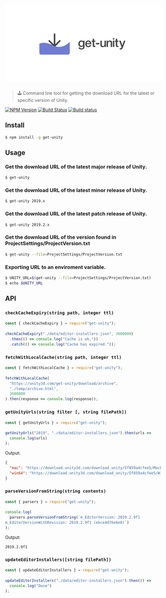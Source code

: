 # ![get-unity](logo.png)

> 🕹 Command line tool for getting the download URL for the latest or specific version of Unity.

[![NPM Version](http://img.shields.io/npm/v/get-unity.svg?style=flat)](https://www.npmjs.org/package/get-unity)
[![Build Status](https://travis-ci.com/neogeek/get-unity.svg?branch=master)](https://travis-ci.com/neogeek/get-unity)
[![Build status](https://ci.appveyor.com/api/projects/status/2k76ian4w73uk3af?svg=true)](https://ci.appveyor.com/project/neogeek/get-unity)

## Install

```bash
$ npm install -g get-unity
```

## Usage

### Get the download URL of the latest major release of Unity.

```bash
$ get-unity
```

### Get the download URL of the latest minor release of Unity.

```bash
$ get-unity 2019.x
```

### Get the download URL of the latest patch release of Unity.

```bash
$ get-unity 2019.2.x
```

### Get the download URL of the version found in ProjectSettings/ProjectVersion.txt

```bash
$ get-unity --file=ProjectSettings/ProjectVersion.txt
```

### Exporting URL to an enviroment variable.

```bash
$ UNITY_URL=$(get-unity --file=ProjectSettings/ProjectVersion.txt)
$ echo $UNITY_URL
```

## API

### `checkCacheExpiry(string path, integer ttl)`

```javascript
const { checkCacheExpiry } = require("get-unity");

checkCacheExpiry("./data/editor-installers.json", 3600000)
  .then(() => console.log("Cache is ok."))
  .catch(() => console.log("Cache has expired."));
```

### `fetchWithLocalCache(string path, integer ttl)`

```javascript
const { fetchWithLocalCache } = require("get-unity");

fetchWithLocalCache(
  "https://unity3d.com/get-unity/download/archive",
  "./temp/archive.html",
  3600000
).then(response => console.log(response));
```

### `getUnityUrls(string filter [, string filePath])`

```javascript
const { getUnityUrls } = require("get-unity");

getUnityUrls("2019", "./data/editor-installers.json").then(urls =>
  console.log(urls)
);
```

Output:

```json
{
  "mac": "https://download.unity3d.com/download_unity/5f859a4cfee5/MacEditorInstaller/Unity-2019.2.11f1.pkg",
  "win64": "https://download.unity3d.com/download_unity/5f859a4cfee5/Windows64EditorInstaller/UnitySetup64-2019.2.11f1.exe"
}
```

### `parseVersionFromString(string contents)`

```javascript
const { parsers } = require("get-unity");

console.log(
  parsers.parseVersionFromString(`m_EditorVersion: 2019.2.9f1
m_EditorVersionWithRevision: 2019.2.9f1 (ebce4d76e6e8)`)
);
```

Output:

```
2019.2.9f1
```

### `updateEditorInstallers([string filePath])`

```javascript
const { updateEditorInstallers } = require("get-unity");

updateEditorInstallers("./data/editor-installers.json").then(() =>
  console.log("Done")
);
```
